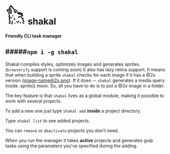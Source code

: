 # ![alt text](https://raw.githubusercontent.com/creedencewright/shakal/master/assets/icon.png "shakal") shakal
#### Friendly CLI task manager
#####```npm i -g shakal```
---

Shakal compiles styles, optimizes images and generates sprites. (`browserify` support is coming soon)
It also has lazy retina support. It means that when building a sprite `shakal` checks for each image if it has a @2x version (image-name@2x.png). If it does -- `shakal` generates a media query inside .sprite() mixin. So, all you have to do is to put a @2x image in a folder. 


The key feature is that `shakal` lives as a global module, making it possible to work with several projects. 

To add a new one just type `shakal add` **inside** a project directory.

Type `shakal list` to see added projects.

You can `remove` or `deactivate` projects you don't need.

When you run the manager it takes **active** projects and generates gulp tasks using the parameters you've specified during the adding.
